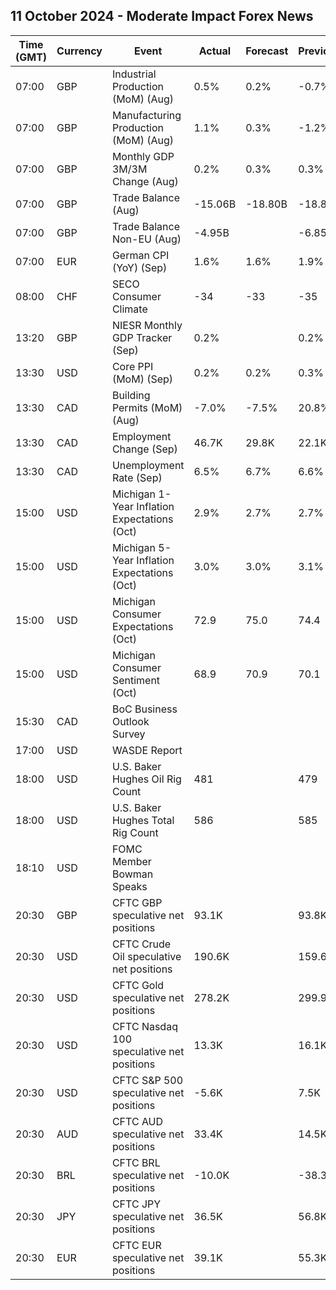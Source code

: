 ## 11 October 2024 - Moderate Impact Forex News

| Time (GMT) | Currency | Event | Actual | Forecast | Previous |
|------|----------|-------|--------|----------|----------|
| 07:00 | GBP | Industrial Production (MoM) (Aug) | 0.5% | 0.2% | -0.7% |
| 07:00 | GBP | Manufacturing Production (MoM) (Aug) | 1.1% | 0.3% | -1.2% |
| 07:00 | GBP | Monthly GDP 3M/3M Change (Aug) | 0.2% | 0.3% | 0.3% |
| 07:00 | GBP | Trade Balance (Aug) | -15.06B | -18.80B | -18.87B |
| 07:00 | GBP | Trade Balance Non-EU (Aug) | -4.95B |  | -6.85B |
| 07:00 | EUR | German CPI (YoY) (Sep) | 1.6% | 1.6% | 1.9% |
| 08:00 | CHF | SECO Consumer Climate | -34 | -33 | -35 |
| 13:20 | GBP | NIESR Monthly GDP Tracker (Sep) | 0.2% |  | 0.2% |
| 13:30 | USD | Core PPI (MoM) (Sep) | 0.2% | 0.2% | 0.3% |
| 13:30 | CAD | Building Permits (MoM) (Aug) | -7.0% | -7.5% | 20.8% |
| 13:30 | CAD | Employment Change (Sep) | 46.7K | 29.8K | 22.1K |
| 13:30 | CAD | Unemployment Rate (Sep) | 6.5% | 6.7% | 6.6% |
| 15:00 | USD | Michigan 1-Year Inflation Expectations (Oct) | 2.9% | 2.7% | 2.7% |
| 15:00 | USD | Michigan 5-Year Inflation Expectations (Oct) | 3.0% | 3.0% | 3.1% |
| 15:00 | USD | Michigan Consumer Expectations (Oct) | 72.9 | 75.0 | 74.4 |
| 15:00 | USD | Michigan Consumer Sentiment (Oct) | 68.9 | 70.9 | 70.1 |
| 15:30 | CAD | BoC Business Outlook Survey |  |  |  |
| 17:00 | USD | WASDE Report |  |  |  |
| 18:00 | USD | U.S. Baker Hughes Oil Rig Count | 481 |  | 479 |
| 18:00 | USD | U.S. Baker Hughes Total Rig Count | 586 |  | 585 |
| 18:10 | USD | FOMC Member Bowman Speaks |  |  |  |
| 20:30 | GBP | CFTC GBP speculative net positions | 93.1K |  | 93.8K |
| 20:30 | USD | CFTC Crude Oil speculative net positions | 190.6K |  | 159.6K |
| 20:30 | USD | CFTC Gold speculative net positions | 278.2K |  | 299.9K |
| 20:30 | USD | CFTC Nasdaq 100 speculative net positions | 13.3K |  | 16.1K |
| 20:30 | USD | CFTC S&P 500 speculative net positions | -5.6K |  | 7.5K |
| 20:30 | AUD | CFTC AUD speculative net positions | 33.4K |  | 14.5K |
| 20:30 | BRL | CFTC BRL speculative net positions | -10.0K |  | -38.3K |
| 20:30 | JPY | CFTC JPY speculative net positions | 36.5K |  | 56.8K |
| 20:30 | EUR | CFTC EUR speculative net positions | 39.1K |  | 55.3K |
